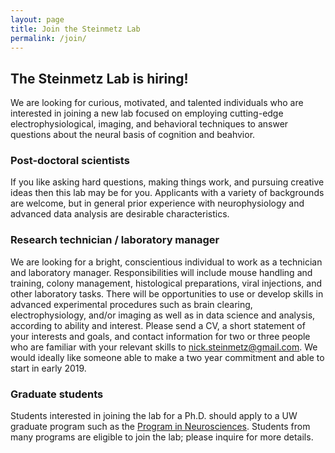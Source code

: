 ```yaml
---
layout: page
title: Join the Steinmetz Lab
permalink: /join/
---
```


<h2>The Steinmetz Lab is hiring!</h2>

We are looking for curious, motivated, and talented individuals who are interested in joining a new lab focused on employing cutting-edge electrophysiological, imaging, and behavioral techniques to answer questions about the neural basis of cognition and beahvior. 

<p><h3>Post-doctoral scientists</h3>

If you like asking hard questions, making things work, and pursuing creative ideas then this lab may be for you. Applicants with a variety of backgrounds are welcome, but in general prior experience with neurophysiology and advanced data analysis are desirable characteristics. 

<p><h3>Research technician / laboratory manager</h3>

We are looking for a bright, conscientious individual to work as a technician and laboratory manager. Responsibilities will include mouse handling and training, colony management, histological preparations, viral injections, and other laboratory tasks. There will be opportunities to use or develop skills in advanced experimental procedures such as brain clearing, electrophysiology, and/or imaging as well as in data science and analysis, according to ability and interest. Please send a CV, a short statement of your interests and goals, and contact information for two or three people who are familiar with your relevant skills to nick.steinmetz@gmail.com. We would ideally like someone able to make a two year commitment and able to start in early 2019. 

<p><h3>Graduate students</h3>

Students interested in joining the lab for a Ph.D. should apply to a UW graduate program such as the <a href="http://depts.washington.edu/neurogrd/">Program in Neurosciences</a>. Students from many programs are eligible to join the lab; please inquire for more details. 
